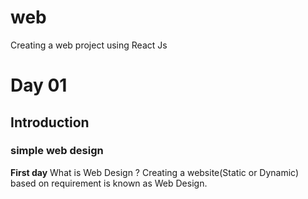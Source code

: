 # web
Creating a web project using React Js
# Day 01
## Introduction
### simple web design
**First day**
What is Web Design ?
Creating  a website(Static or Dynamic) based on requirement is known as Web Design.
